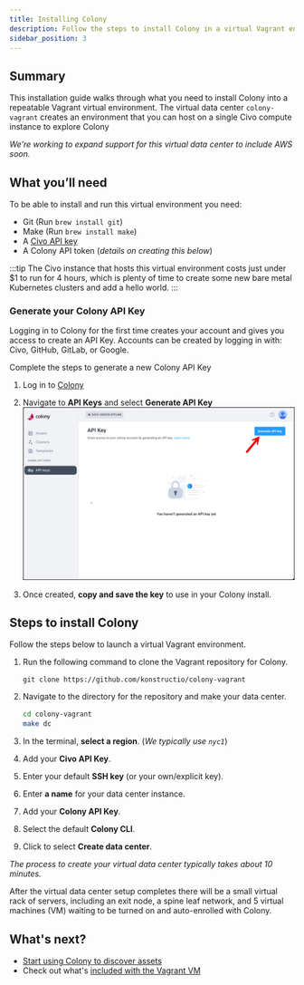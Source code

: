 ```yaml
---
title: Installing Colony
description: Follow the steps to install Colony in a virtual Vagrant environment
sidebar_position: 3
---
```


## Summary

This installation guide walks through what you need to install Colony into a repeatable Vagrant virtual environment. The virtual data center `colony-vagrant` creates an environment that you can host on a single Civo compute instance to explore Colony

_We’re working to expand support for this virtual data center to include AWS soon._

## What you’ll need

To be able to install and run this virtual environment you need:

- Git (Run `brew install git`)
- Make (Run `brew install make`)
- A [Civo API key](https://www.civo.com/docs/account/api-keys)
- A Colony API token (_details on creating this below_)

:::tip
The Civo instance that hosts this virtual environment costs just under $1 to run for 4 hours, which is plenty of time to create some new bare metal Kubernetes clusters and add a hello world.
:::

### Generate your Colony API Key

Logging in to Colony for the first time creates your account and gives you access to create an API Key. Accounts can be created by logging in with: Civo, GitHub, GitLab, or Google.

Complete the steps to generate a new Colony API Key

1. Log in to [Colony](https://colony.konstruct.io/)
2. Navigate to **API Keys** and select **Generate API Key**
   ![Colony API Key](../../img/colony/colony-apikey.png)

3. Once created, **copy and save the key** to use in your Colony install.

## Steps to install Colony

Follow the steps below to launch a virtual Vagrant environment.

1. Run the following command to clone the Vagrant repository for Colony.

   ```git
   git clone https://github.com/konstructio/colony-vagrant
   ```

2. Navigate to the directory for the repository and make your data center.

   ```bash
   cd colony-vagrant
   make dc
   ```

3. In the terminal, **select a region**. (_We typically use `nyc1`_)
4. Add your **Civo API Key**.
5. Enter your default **SSH key** (or your own/explicit key).
6. Enter **a name** for your data center instance.
7. Add your **Colony API Key**.
8. Select the default **Colony CLI**.
9. Click to select **Create data center**.

_The process to create your virtual data center typically takes about 10 minutes._

After the virtual data center setup completes there will be a small virtual rack of servers, including an exit node, a spine leaf network, and 5 virtual machines (VM) waiting to be turned on and auto-enrolled with Colony.

## What's next?

- [Start using Colony to discover assets](virtual-install2)
- Check out what's [included with the Vagrant VM](vagrant)
